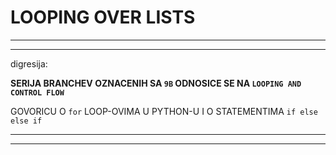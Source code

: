 # LOOPING OVER LISTS

***
***

digresija:

**SERIJA BRANCHEV OZNACENIH SA `9B` ODNOSICE SE NA `LOOPING AND CONTROL FLOW`**

GOVORICU O `for` LOOP-OVIMA U PYTHON-U I O STATEMENTIMA `if else` `else if`

***
***

